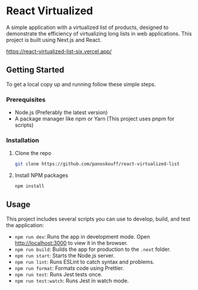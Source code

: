 # React Virtualized

A simple application with a virtualized list of products, designed to demonstrate the efficiency of virtualizing long lists in web applications. This project is built using Next.js and React.

https://react-virtualized-list-six.vercel.app/

## Getting Started

To get a local copy up and running follow these simple steps.

### Prerequisites

- Node.js (Preferably the latest version)
- A package manager like npm or Yarn (This project uses pnpm for scripts)

### Installation 

1. Clone the repo
   ```sh
   git clone https://github.com/panoskouff/react-virtualized-list
   ```
2. Install NPM packages
   ```sh
   npm install
   ```
   
## Usage

This project includes several scripts you can use to develop, build, and test the application:

- `npm run dev`: Runs the app in development mode. Open [http://localhost:3000](http://localhost:3000) to view it in the browser.
- `npm run build`: Builds the app for production to the `.next` folder.
- `npm run start`: Starts the Node.js server.
- `npm run lint`: Runs ESLint to catch syntax and problems.
- `npm run format`: Formats code using Prettier.
- `npm run test`: Runs Jest tests once.
- `npm run test:watch`: Runs Jest in watch mode.
